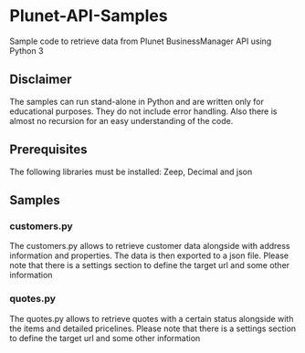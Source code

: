 # Plunet-API-Samples
Sample code to retrieve data from Plunet BusinessManager API using Python 3

## Disclaimer
The samples can run stand-alone in Python and are written only for educational purposes. They do not include error handling. Also there is almost no recursion for an easy understanding of the code.

## Prerequisites
The following libraries must be installed: Zeep, Decimal and json

## Samples
### customers.py
The customers.py allows to retrieve customer data alongside with address information and properties. The data is then exported to a json file.
Please note that there is a settings section to define the target url and some other information

### quotes.py
The quotes.py allows to retrieve quotes with a certain status alongside with the items and detailed pricelines.
Please note that there is a settings section to define the target url and some other information
